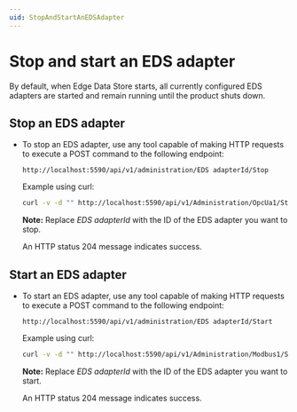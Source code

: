 ```yaml
---
uid: StopAndStartAnEDSAdapter
---
```


# Stop and start an EDS adapter

By default, when Edge Data Store starts, all currently configured EDS adapters are started and remain running until the product shuts down.

## Stop an EDS adapter

- To stop an EDS adapter, use any tool capable of making HTTP requests to execute a POST command to the following endpoint:

    ```http
    http://localhost:5590/api/v1/administration/EDS adapterId/Stop
    ```

    Example using curl:

    ```bash
    curl -v -d "" http://localhost:5590/api/v1/Administration/OpcUa1/Stop
    ```

    **Note:** Replace _EDS adapterId_ with the ID of the EDS adapter you want to stop.

    An HTTP status 204 message indicates success.

## Start an EDS adapter

- To start an EDS adapter, use any tool capable of making HTTP requests to execute a POST command to the following endpoint:

    ```http
    http://localhost:5590/api/v1/administration/EDS adapterId/Start
    ```

    Example using curl:

    ```bash
    curl -v -d "" http://localhost:5590/api/v1/Administration/Modbus1/Start
    ```

    **Note:** Replace _EDS adapterId_ with the ID of the EDS adapter you want to start.

    An HTTP status 204 message indicates success.

